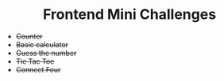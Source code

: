<div align="center">
  <h1>Frontend Mini Challenges</h1>
</div>

- ~~Counter~~
- ~~Basic calculator~~
- ~~Guess the number~~
- ~~Tic Tac Toe~~
- ~~Connect Four~~
